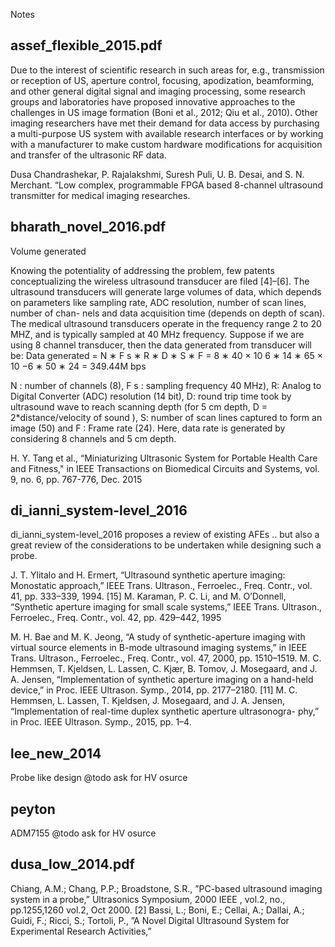 Notes

## assef_flexible_2015.pdf

Due to the interest of scientific research in such
areas for, e.g., transmission or reception of US, aperture
control, focusing, apodization, beamforming, and
other general digital signal and imaging processing,
some research groups and laboratories have proposed
innovative approaches to the challenges in US image
formation (Boni et al., 2012; Qiu et al., 2010). Other
imaging researchers have met their demand for data
access by purchasing a multi-purpose US system with
available research interfaces or by working with a
manufacturer to make custom hardware modifications
for acquisition and transfer of the ultrasonic RF data.



Dusa Chandrashekar, P. Rajalakshmi, Suresh Puli, U. B. Desai, and S.
N. Merchant. “Low complex, programmable FPGA based 8-channel
ultrasound transmitter for medical imaging researches.



## bharath_novel_2016.pdf

Volume generated

Knowing the potentiality of addressing the problem, few
patents conceptualizing the wireless ultrasound transducer are
filed [4]–[6]. The ultrasound transducers will generate large
volumes of data, which depends on parameters like sampling
rate, ADC resolution, number of scan lines, number of chan-
nels and data acquisition time (depends on depth of scan). The
medical ultrasound transducers operate in the frequency range
2 to 20 MHZ, and is typically sampled at 40 MHz frequency.
Suppose if we are using 8 channel transducer, then the data
generated from transducer will be:
Data generated = N ∗ F s ∗ R ∗ D ∗ S ∗ F
= 8 ∗ 40 × 10 6 ∗ 14 ∗ 65 × 10 −6 ∗ 50 ∗ 24
= 349.44M bps

N : number of channels (8), F s : sampling frequency
40 MHz), R: Analog to Digital Converter (ADC) resolution
(14 bit), D: round trip time took by ultrasound wave to reach
scanning depth (for 5 cm depth, D = 2*distance/velocity of
sound ), S: number of scan lines captured to form an image
(50) and F : Frame rate (24). Here, data rate is generated by
considering 8 channels and 5 cm depth.



H. Y. Tang et al., “Miniaturizing Ultrasonic System for Portable Health
Care and Fitness," in IEEE Transactions on Biomedical Circuits and
Systems, vol. 9, no. 6, pp. 767-776, Dec. 2015




## di_ianni_system-level_2016


di_ianni_system-level_2016 proposes a review of existing AFEs .. but also a great review of the considerations to be undertaken while designing such a probe.

J. T. Ylitalo and H. Ermert, “Ultrasound synthetic aperture imaging:
Monostatic approach,” IEEE Trans. Ultrason., Ferroelec., Freq. Contr.,
vol. 41, pp. 333–339, 1994.
[15] M. Karaman, P. C. Li, and M. O’Donnell, “Synthetic aperture imaging
for small scale systems,” IEEE Trans. Ultrason., Ferroelec., Freq. Contr.,
vol. 42, pp. 429–442, 1995

M. H. Bae and M. K. Jeong, “A study of synthetic-aperture imaging
with virtual source elements in B-mode ultrasound imaging systems,”
in IEEE Trans. Ultrason., Ferroelec., Freq. Contr., vol. 47, 2000, pp.
1510–1519.
M. C. Hemmsen, T. Kjeldsen, L. Lassen, C. Kjær, B. Tomov,
J. Mosegaard, and J. A. Jensen, “Implementation of synthetic aperture
imaging on a hand-held device,” in Proc. IEEE Ultrason. Symp., 2014,
pp. 2177–2180.
[11] M. C. Hemmsen, L. Lassen, T. Kjeldsen, J. Mosegaard, and J. A. Jensen,
“Implementation of real-time duplex synthetic aperture ultrasonogra-
phy,” in Proc. IEEE Ultrason. Symp., 2015, pp. 1–4.


## lee_new_2014

Probe like design 
@todo ask for HV osurce


## peyton

ADM7155
@todo ask for HV osurce

## dusa_low_2014.pdf

Chiang, A.M.; Chang, P.P.; Broadstone, S.R., ”PC-based ultrasound
imaging system in a probe,” Ultrasonics Symposium, 2000 IEEE ,
vol.2, no., pp.1255,1260 vol.2, Oct 2000.
[2] Bassi, L.; Boni, E.; Cellai, A.; Dallai, A.; Guidi, F.; Ricci, S.;
Tortoli, P., ”A Novel Digital Ultrasound System for Experimental
Research Activities,”
